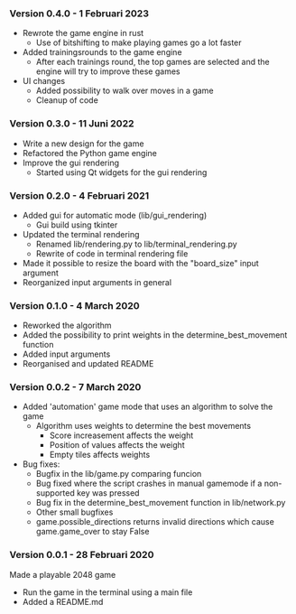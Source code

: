 ### Version 0.4.0 - 1 Februari 2023
- Rewrote the game engine in rust
	- Use of bitshifting to make playing games go a lot faster
- Added trainingsrounds to the game engine
	- After each trainings round, the top games are selected and the engine will try to improve these games
- UI changes
	- Added possibility to walk over moves in a game
	- Cleanup of code

### Version 0.3.0 - 11 Juni 2022
- Write a new design for the game
- Refactored the Python game engine
- Improve the gui rendering
	- Started using Qt widgets for the gui rendering

### Version 0.2.0 - 4 Februari 2021
- Added gui for automatic mode (lib/gui_rendering)
	- Gui build using tkinter
- Updated the terminal rendering
	- Renamed lib/rendering.py to lib/terminal_rendering.py
	- Rewrite of code in terminal rendering file
- Made it possible to resize the board with the "board_size" input argument
- Reorganized input arguments in general

### Version 0.1.0 - 4 March 2020
- Reworked the algorithm
- Added the possibility to print weights in the determine_best_movement function
- Added input arguments
- Reorganised and updated README

### Version 0.0.2 - 7 March 2020
- Added 'automation' game mode that uses an algorithm to solve the game
	- Algorithm uses weights to determine the best movements
		- Score increasement affects the weight
		- Position of values affects the weight
		- Empty tiles affects weights
- Bug fixes:
    - Bugfix in the lib/game.py comparing funcion
    - Bug fixed where the script crashes in manual gamemode if a non-supported key was pressed
    - Bug fix in the determine_best_movement function in lib/network.py
    - Other small bugfixes
    - game.possible_directions returns invalid directions which cause game.game_over to stay False

### Version 0.0.1 - 28 Februari 2020
Made a playable 2048 game

- Run the game in the terminal using a main file
- Added a README.md


